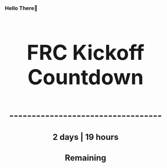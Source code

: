 ### Hello There👋

<!---START-TIMER--->
<h3 align='center' style='font-size: 64px;'>FRC Kickoff Countdown</h3>
<h3 align='center' style='font-size: 30px;'>----------------------------------</h3>
<h3 align='center' style='font-size: 25px;'>2 days | 19 hours</h3>
<h3 align='center' style='font-size: 25px;'>Remaining</h3>
<!---END-TIMER--->
